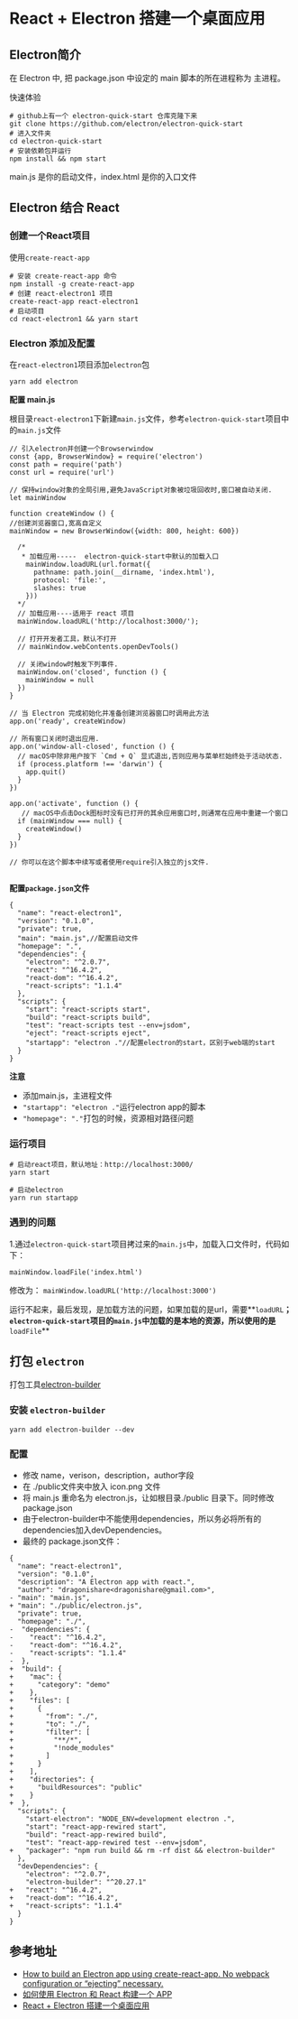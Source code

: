 # React + Electron 搭建一个桌面应用

## Electron简介

在 Electron 中, 把 package.json 中设定的 main 脚本的所在进程称为 主进程。

快速体验

```
# github上有一个 electron-quick-start 仓库克隆下来
git clone https://github.com/electron/electron-quick-start
# 进入文件夹
cd electron-quick-start
# 安装依赖包并运行
npm install && npm start

```

main.js 是你的启动文件，index.html 是你的入口文件

## Electron 结合 React

### 创建一个React项目

使用`create-react-app`

```
# 安装 create-react-app 命令
npm install -g create-react-app
# 创建 react-electron1 项目
create-react-app react-electron1
# 启动项目
cd react-electron1 && yarn start

```
### Electron 添加及配置

在`react-electron1`项目添加`electron`包

```
yarn add electron
```

**配置 main.js**

根目录`react-electron1`下新建`main.js`文件，参考`electron-quick-start`项目中的`main.js`文件

```
// 引入electron并创建一个Browserwindow
const {app, BrowserWindow} = require('electron')
const path = require('path')
const url = require('url')

// 保持window对象的全局引用,避免JavaScript对象被垃圾回收时,窗口被自动关闭.
let mainWindow

function createWindow () {
//创建浏览器窗口,宽高自定义
mainWindow = new BrowserWindow({width: 800, height: 600})

  /*
   * 加载应用-----  electron-quick-start中默认的加载入口
    mainWindow.loadURL(url.format({
      pathname: path.join(__dirname, 'index.html'),
      protocol: 'file:',
      slashes: true
    }))
  */
  // 加载应用----适用于 react 项目
  mainWindow.loadURL('http://localhost:3000/');

  // 打开开发者工具，默认不打开
  // mainWindow.webContents.openDevTools()

  // 关闭window时触发下列事件.
  mainWindow.on('closed', function () {
    mainWindow = null
  })
}

// 当 Electron 完成初始化并准备创建浏览器窗口时调用此方法
app.on('ready', createWindow)

// 所有窗口关闭时退出应用.
app.on('window-all-closed', function () {
  // macOS中除非用户按下 `Cmd + Q` 显式退出,否则应用与菜单栏始终处于活动状态.
  if (process.platform !== 'darwin') {
    app.quit()
  }
})

app.on('activate', function () {
   // macOS中点击Dock图标时没有已打开的其余应用窗口时,则通常在应用中重建一个窗口
  if (mainWindow === null) {
    createWindow()
  }
})

// 你可以在这个脚本中续写或者使用require引入独立的js文件.


```

**配置`package.json`文件**

```
{
  "name": "react-electron1",
  "version": "0.1.0",
  "private": true,
  "main": "main.js",//配置启动文件
  "homepage": ".",
  "dependencies": {
    "electron": "^2.0.7",
    "react": "^16.4.2",
    "react-dom": "^16.4.2",
    "react-scripts": "1.1.4"
  },
  "scripts": {
    "start": "react-scripts start",
    "build": "react-scripts build",
    "test": "react-scripts test --env=jsdom",
    "eject": "react-scripts eject",
    "startapp": "electron ."//配置electron的start，区别于web端的start
  }
}
```

**注意**

* 添加main.js，主进程文件
* `"startapp": "electron ."`运行electron app的脚本
* `"homepage": "."`打包的时候，资源相对路径问题


### 运行项目

```
# 启动react项目，默认地址：http://localhost:3000/
yarn start

# 启动electron
yarn run startapp
```

### 遇到的问题

1.通过`electron-quick-start`项目拷过来的`main.js`中，加载入口文件时，代码如下：

`mainWindow.loadFile('index.html')`

修改为：
`mainWindow.loadURL('http://localhost:3000')`


运行不起来，最后发现，是加载方法的问题，如果加载的是url，需要**`loadURL`**；
`electron-quick-start`项目的`main.js`中加载的是本地的资源，所以使用的是**`loadFile`**

## 打包 `electron`

打包工具[electron-builder](https://github.com/electron-userland/electron-builder)

### 安装 `electron-builder`

`yarn add electron-builder --dev`

### 配置

* 修改 name，verison，description，author字段
* 在 ./public文件夹中放入 icon.png 文件
* 将 main.js 重命名为 electron.js，让如根目录./public 目录下。同时修改 package.json
* 由于electron-builder中不能使用dependencies，所以务必将所有的dependencies加入devDependencies。
* 最终的 package.json文件：

```
{
  "name": "react-electron1",
  "version": "0.1.0",
  "description": "A Electron app with react.",
  "author": "dragonishare<dragonishare@gmail.com>",
- "main": "main.js",
+ "main": "./public/electron.js",
  "private": true,
  "homepage": "./",
-  "dependencies": {
-    "react": "^16.4.2",
-    "react-dom": "^16.4.2",
-    "react-scripts": "1.1.4"
-  },
+  "build": {
+    "mac": {
+      "category": "demo"
+    },
+    "files": [
+      {
+        "from": "./",
+        "to": "./",
+        "filter": [
+          "**/*",
+          "!node_modules"
+        ]
+      }
+    ],
+    "directories": {
+      "buildResources": "public"
+    }
+  },
  "scripts": {
    "start-electron": "NODE_ENV=development electron .",
    "start": "react-app-rewired start",
    "build": "react-app-rewired build",
    "test": "react-app-rewired test --env=jsdom",
+   "packager": "npm run build && rm -rf dist && electron-builder"
  },
  "devDependencies": {
    "electron": "^2.0.7",
    "electron-builder": "^20.27.1"
+   "react": "^16.4.2",
+   "react-dom": "^16.4.2",
+   "react-scripts": "1.1.4"
  }
}

```

## 参考地址

* [How to build an Electron app using create-react-app. No webpack configuration or “ejecting” necessary.](https://medium.freecodecamp.org/building-an-electron-application-with-create-react-app-97945861647c)
* [如何使用 Electron 和 React 构建一个 APP](https://hiyangguo.github.io/2018/03/27/build-a-app-width-electron-and-react/)
* [React + Electron 搭建一个桌面应用](https://juejin.im/post/5a6a91276fb9a01cbd58ce32)
